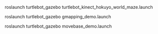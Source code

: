roslaunch turtlebot_gazebo turtlebot_kinect_hokuyo_world_maze.launch

roslaunch turtlebot_gazebo gmapping_demo.launch

roslaunch turtlebot_gazebo movebase_demo.launch 